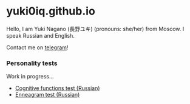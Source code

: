 # yuki0iq.github.io

Hello, I am Yuki Nagano (長野ユキ) (pronouns: she/her) from Moscow. I speak Russian and English.

Contact me on [telegram](https://t.me/yuki0iq)!

### Personality tests

Work in progress...

- [Cognitive functions test (Russian)](/mbti)
- [Enneagram test (Russian)](/ennea)
